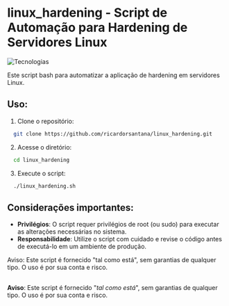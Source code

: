 
# linux_hardening - Script de Automação para Hardening de Servidores Linux
![Tecnologias](https://img.shields.io/badge/Tecnologias_:-Shell_Scripting,_Linux,_Hardening-lightyellow?style=flat-square) 

Este script bash para automatizar a aplicação de hardening em servidores Linux.


## Uso:

1. Clone o repositório:

```bash
  git clone https://github.com/ricardorsantana/linux_hardening.git
```

2. Acesse o diretório:

```bash
  cd linux_hardening
```

3. Execute o script:

```bash
  ./linux_hardening.sh
```

## Considerações importantes:
- **Privilégios**: O script requer privilégios de root (ou sudo) para executar as alterações necessárias no sistema.
- **Responsabilidade**: Utilize o script com cuidado e revise o código antes de executá-lo em um ambiente de produção.



Aviso: Este script é fornecido "tal como está", sem garantias de qualquer tipo. O uso é por sua conta e risco.


## 

**Aviso**: Este script é fornecido "_tal como está_", sem garantias de qualquer tipo. O uso é por sua conta e risco.